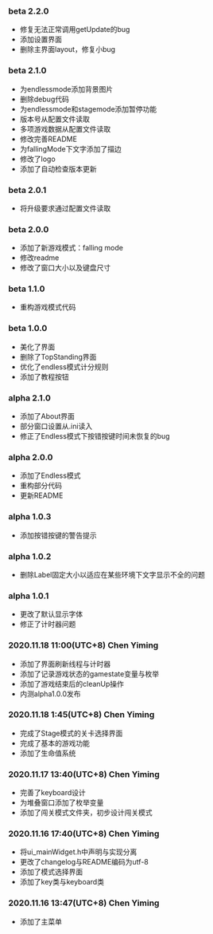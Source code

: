 ### beta 2.2.0

- 修复无法正常调用getUpdate的bug
- 添加设置界面
- 删除主界面layout，修复小bug

### beta 2.1.0

- 为endlessmode添加背景图片
- 删除debug代码
- 为endlessmode和stagemode添加暂停功能
- 版本号从配置文件读取
- 多项游戏数据从配置文件读取
- 修改完善README
- 为fallingMode下文字添加了描边
- 修改了logo
- 添加了自动检查版本更新

### beta 2.0.1

- 将升级要求通过配置文件读取

### beta 2.0.0

- 添加了新游戏模式：falling mode
- 修改readme
- 修改了窗口大小以及键盘尺寸

### beta 1.1.0

- 重构游戏模式代码

### beta 1.0.0

- 美化了界面
- 删除了TopStanding界面
- 优化了endless模式计分规则
- 添加了教程按钮

### alpha 2.1.0

- 添加了About界面
- 部分窗口设置从.ini读入
- 修正了Endless模式下按错按键时间未恢复的bug

### alpha 2.0.0

- 添加了Endless模式
- 重构部分代码
- 更新README

### alpha 1.0.3

- 添加按错按键的警告提示

### alpha 1.0.2

- 删除Label固定大小以适应在某些环境下文字显示不全的问题

### alpha 1.0.1

- 更改了默认显示字体
- 修正了计时器问题

### 2020.11.18 11:00(UTC+8) Chen Yiming

- 添加了界面刷新线程与计时器
- 添加了记录游戏状态的gamestate变量与枚举
- 添加了游戏结束后的cleanUp操作
- 内测alpha1.0.0发布

### 2020.11.18 1:45(UTC+8) Chen Yiming

- 完成了Stage模式的关卡选择界面
- 完成了基本的游戏功能
- 添加了生命值系统

### 2020.11.17 13:40(UTC+8) Chen Yiming

- 完善了keyboard设计
- 为堆叠窗口添加了枚举变量
- 添加了闯关模式文件夹，初步设计闯关模式

### 2020.11.16 17:40(UTC+8) Chen Yiming

- 将ui_mainWidget.h中声明与实现分离
- 更改了changelog与README编码为utf-8
- 添加了模式选择界面
- 添加了key类与keyboard类

### 2020.11.16 13:47(UTC+8) Chen Yiming

- 添加了主菜单